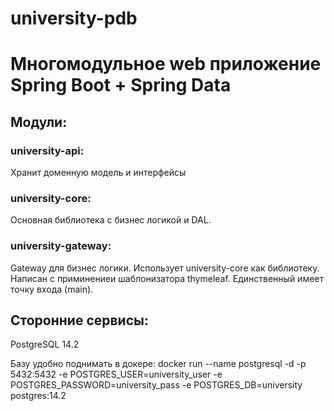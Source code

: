 # university-pdb

# Многомодульное web приложение Spring Boot + Spring Data

## Модули:

### university-api:
  Хранит доменную модель и интерфейсы
  
  
### university-core:
  Основная библиотека с бизнес логикой и DAL.
  
  
### university-gateway:
  Gateway для бизнес логики. Использует university-core как библиотеку. Написан с приминениеи шаблонизатора thymeleaf. Единственный имеет точку входа (main).

## Сторонние сервисы:

PostgreSQL 14.2

Базу удобно поднимать в докере: 
docker run --name postgresql -d -p 5432:5432 -e POSTGRES_USER=university_user -e POSTGRES_PASSWORD=university_pass -e POSTGRES_DB=university postgres:14.2
